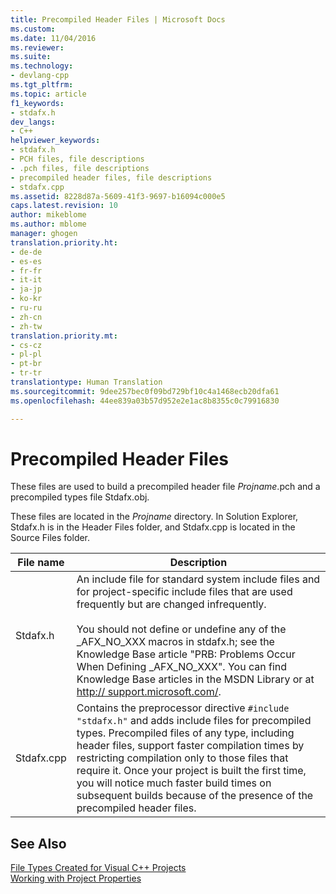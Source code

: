 ```yaml
---
title: Precompiled Header Files | Microsoft Docs
ms.custom: 
ms.date: 11/04/2016
ms.reviewer: 
ms.suite: 
ms.technology:
- devlang-cpp
ms.tgt_pltfrm: 
ms.topic: article
f1_keywords:
- stdafx.h
dev_langs:
- C++
helpviewer_keywords:
- stdafx.h
- PCH files, file descriptions
- .pch files, file descriptions
- precompiled header files, file descriptions
- stdafx.cpp
ms.assetid: 8228d87a-5609-41f3-9697-b16094c000e5
caps.latest.revision: 10
author: mikeblome
ms.author: mblome
manager: ghogen
translation.priority.ht:
- de-de
- es-es
- fr-fr
- it-it
- ja-jp
- ko-kr
- ru-ru
- zh-cn
- zh-tw
translation.priority.mt:
- cs-cz
- pl-pl
- pt-br
- tr-tr
translationtype: Human Translation
ms.sourcegitcommit: 9dee257bec0f09bd729bf10c4a1468ecb20dfa61
ms.openlocfilehash: 44ee839a03b57d952e2e1ac8b8355c0c79916830

---
```

# Precompiled Header Files
These files are used to build a precompiled header file *Projname*.pch and a precompiled types file Stdafx.obj.  
  
 These files are located in the *Projname* directory. In Solution Explorer, Stdafx.h is in the Header Files folder, and Stdafx.cpp is located in the Source Files folder.  
  
|File name|Description|  
|---------------|-----------------|  
|Stdafx.h|An include file for standard system include files and for project-specific include files that are used frequently but are changed infrequently.<br /><br /> You should not define or undefine any of the _AFX_NO_XXX macros in stdafx.h; see the Knowledge Base article "PRB: Problems Occur When Defining _AFX_NO_XXX". You can find Knowledge Base articles in the MSDN Library or at [http:// support.microsoft.com/](http://%20support.microsoft.com/).|  
|Stdafx.cpp|Contains the preprocessor directive `#include "stdafx.h"` and adds include files for precompiled types. Precompiled files of any type, including header files, support faster compilation times by restricting compilation only to those files that require it. Once your project is built the first time, you will notice much faster build times on subsequent builds because of the presence of the precompiled header files.|  
  
## See Also  
 [File Types Created for Visual C++ Projects](../ide/file-types-created-for-visual-cpp-projects.md)   
 [Working with Project Properties](../ide/working-with-project-properties.md)


<!--HONumber=Jan17_HO1-->


